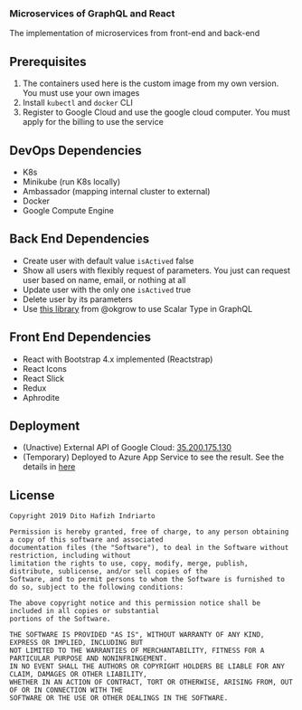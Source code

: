 ### Microservices of GraphQL and React

The implementation of microservices from front-end and back-end

Prerequisites
--------
1. The containers used here is the custom image from my own version. You must use your own images
2. Install `kubectl` and `docker` CLI
3. Register to Google Cloud and use the google cloud computer. You must apply for the billing to use the service

DevOps Dependencies
--------

* K8s
* Minikube (run K8s locally)
* Ambassador (mapping internal cluster to external)
* Docker
* Google Compute Engine

Back End Dependencies
--------

* Create user with default value `isActived` false
* Show all users with flexibly request of parameters. You just can request user based on name, email, or nothing at all
* Update user with the only one `isActived` true
* Delete user by its parameters
* Use [this library](https://github.com/okgrow/graphql-scalars) from @okgrow to use Scalar Type in GraphQL


Front End Dependencies
--------

* React with Bootstrap 4.x implemented (Reactstrap)
* React Icons
* React Slick
* Redux
* Aphrodite


Deployment
--------

* (Unactive) External API of Google Cloud: [35.200.175.130](http://35.200.175.130)
* (Temporary) Deployed to Azure App Service to see the result. See the details in [here](https://github.com/DitoHI/react-cosmosdb-graphql)


License
--------

    Copyright 2019 Dito Hafizh Indriarto

    Permission is hereby granted, free of charge, to any person obtaining a copy of this software and associated 
    documentation files (the "Software"), to deal in the Software without restriction, including without 
    limitation the rights to use, copy, modify, merge, publish, distribute, sublicense, and/or sell copies of the 
    Software, and to permit persons to whom the Software is furnished to do so, subject to the following conditions:

    The above copyright notice and this permission notice shall be included in all copies or substantial 
    portions of the Software.

    THE SOFTWARE IS PROVIDED "AS IS", WITHOUT WARRANTY OF ANY KIND, EXPRESS OR IMPLIED, INCLUDING BUT 
    NOT LIMITED TO THE WARRANTIES OF MERCHANTABILITY, FITNESS FOR A PARTICULAR PURPOSE AND NONINFRINGEMENT. 
    IN NO EVENT SHALL THE AUTHORS OR COPYRIGHT HOLDERS BE LIABLE FOR ANY CLAIM, DAMAGES OR OTHER LIABILITY, 
    WHETHER IN AN ACTION OF CONTRACT, TORT OR OTHERWISE, ARISING FROM, OUT OF OR IN CONNECTION WITH THE 
    SOFTWARE OR THE USE OR OTHER DEALINGS IN THE SOFTWARE.